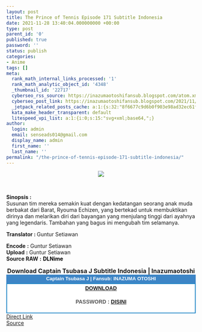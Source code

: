 ```yaml
---
layout: post
title: The Prince of Tennis Episode 171 Subtitle Indonesia
date: 2021-11-28 13:40:04.000000000 +00:00
type: post
parent_id: '0'
published: true
password: ''
status: publish
categories:
- Anime
tags: []
meta:
  rank_math_internal_links_processed: '1'
  rank_math_analytic_object_id: '4348'
  _thumbnail_id: '22717'
  cyberseo_rss_source: https://inazumaotoshifansub.blogspot.com/atom.xml?start-index=1
  cyberseo_post_link: https://inazumaotoshifansub.blogspot.com/2021/11/the-prince-of-tennis-episode-171.html
  _jetpack_related_posts_cache: a:1:{s:32:"8f6677c9d6b0f903e98ad32ec61f8deb";a:2:{s:7:"expires";i:1654124761;s:7:"payload";a:3:{i:0;a:1:{s:2:"id";i:22714;}i:1;a:1:{s:2:"id";i:22726;}i:2;a:1:{s:2:"id";i:22728;}}}}
  kata_make_header_transparent: default
  litespeed_vpi_list: a:1:{i:0;s:15:"svg+xml;base64,";}
author:
  login: admin
  email: senseads014@gmail.com
  display_name: admin
  first_name: ''
  last_name: ''
permalink: "/the-prince-of-tennis-episode-171-subtitle-indonesia/"
---
```

</p>
<div class="separator" style="clear: both; text-align: center;"><a href="https://1.bp.blogspot.com/-ZFYe4GQdxHw/YaOFzPzrMfI/AAAAAAAAIkw/ETYH6kT1N6wRkqROVqtRc92azQoMM2IQACLcBGAsYHQ/s450/PoT-171.png" style="margin-left: 1em; margin-right: 1em;"><img border="0" data-original-height="269" data-original-width="450" src="{{ site.baseurl }}/assets/2021/11/PoT-171.png" /></a></div>
<p>&nbsp;</p>
<p><span face="&quot;trebuchet ms&quot; , sans-serif"><b>Sinopsis :</b> </span><br /><span face="&quot;trebuchet ms&quot; , sans-serif">Susunan tim mereka semakin kuat dengan kedatangan seorang anak muda berbakat dari Barat, Ryouma Echizen, yang bertekad untuk membuktikan dirinya dan melarikan diri dari bayangan yang menjulang tinggi dari ayahnya yang legendaris. Tambahan yang bagus ini mengubah tim selamanya.</span>
<div style="text-align: left;"></div>
<p><b>Translator : </b>Guntur Setiawan
<div style="text-align: left;"><span face="&quot;trebuchet ms&quot; , sans-serif"><b>Encode</b> <b>:</b> Guntur Setiawan</span></div>
<div style="text-align: left;"><span face="&quot;trebuchet ms&quot; , sans-serif"><b>Upload</b> <b>:</b> Guntur Setiawan</span></div>
<div style="text-align: left;"><span face="&quot;trebuchet ms&quot; , sans-serif"><b>Source RAW</b> <b>:</b> <b><span style="color: black;">DLNime</span></b> </span></p>
<p></div>
<div style="text-align: center;"><span face="&quot;trebuchet ms&quot; , sans-serif" style="font-size: medium;"><b>Download Captain Tsubasa J Subtitle Indonesia | Inazumaotoshi</b></span></div>
<div style="color: #555555; margin: 0px; padding: 0px;">
<div align="center" style="background-color: #3d85c6; color: #339999; font-family: Arial, Geneva, sans-serif; line-height: 18.1875px; margin: 0px; padding: 2px;">
<div style="margin: 0px; padding: 0px;">
<div style="margin: 0px; padding: 0px;">
<div style="margin: 0px; padding: 0px;">
<div style="margin: 0px; padding: 0px;">
<div style="margin: 0px; padding: 0px;">
<div style="margin: 0px; padding: 0px;">
<div style="margin: 0px; padding: 0px;"><span style="font-size: small;"><b style="margin: 0px; padding: 0px;"><span class="Apple-style-span" face="&quot;trebuchet ms&quot; , sans-serif" style="margin: 0px; padding: 0px;"><span style="color: white; margin: 0px; padding: 0px;">Captain Tsubasa J | Fansub: INAZUMA&nbsp;</span></span></b><b style="margin: 0px; padding: 0px;"><span class="Apple-style-span" face="&quot;trebuchet ms&quot; , sans-serif" style="margin: 0px; padding: 0px;"><span style="color: white; margin: 0px; padding: 0px;">OTOSHI</span></span></b></span></div>
</div>
</div>
</div>
</div>
</div>
</div>
</div>
<div style="background-color: white; border: 2px solid rgb(31, 133, 198); font-family: Arial, Geneva, sans-serif; line-height: 18.1875px; margin: 0px; padding: 2px; text-align: justify;">
<div style="font-family: Arial, Helvetica, sans-serif; margin: 0px; padding: 0px; text-align: center;">
<div style="margin: 0px; padding: 0px;">
<div style="margin: 0px; padding: 0px;">
<div style="margin: 0px; padding: 0px;">
<div style="margin: 0px; padding: 0px;">
<div style="margin: 0px; padding: 0px;">
<div style="margin: 0px; padding: 0px;">
<div style="margin: 0px; padding: 0px;"><b style="margin: 0px; padding: 0px;"><a href="https://ouo.io/mLxp3b" target="_blank" rel="noopener">DOWNLOAD</a></b></div>
<div style="margin: 0px; padding: 0px;"><b><br /></b></div>
<div style="margin: 0px; padding: 0px;"><b>PASSWORD : <a href="https://trakteer.id/inazumaotoshi/showcase/password-prince-of-tennis-episode-171-172-zNQiw" target="_blank" rel="noopener">DISINI</a><br /></b><b style="margin: 0px; padding: 0px;"><br /></b></div>
</div>
</div>
</div>
</div>
</div>
</div>
</div>
</div>
</div>
<link rel="stylesheet" href="https://cdnjs.cloudflare.com/ajax/libs/font-awesome/4.7.0/css/font-awesome.min.css" />
<div class="divbtn"> <a href="https://handymansurrender.com/fihup8buzv?key=94550f7ce39444073321dde3b8782f97" class="btn"><i class="fa fa-download"></i> Direct Link</a> <br /><a href="https://inazumaotoshifansub.blogspot.com/2021/11/the-prince-of-tennis-episode-171.html">Source</a> </div>
